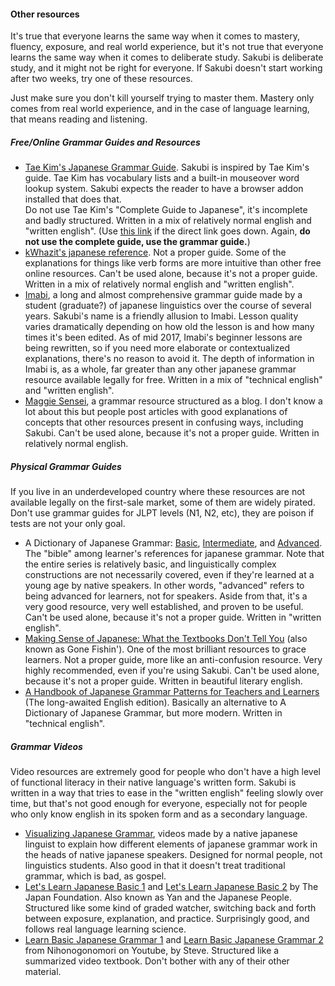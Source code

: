 
#### Other resources


It's true that everyone learns the same way when it comes to mastery, fluency, exposure, and real world experience, but it's not true that everyone learns the same way when it comes to deliberate study. Sakubi is deliberate study, and it might not be right for everyone. If Sakubi doesn't start working after two weeks, try one of these resources.


Just make sure you don't kill yourself trying to master them. Mastery only comes from real world experience, and in the case of language learning, that means reading and listening.


##### Free/Online Grammar Guides and Resources


* [Tae Kim's Japanese Grammar Guide](http://www.guidetojapanese.org/learn/grammar/). Sakubi is inspired by Tae Kim's guide. Tae Kim has vocabulary lists and a built-in mouseover word lookup system. Sakubi expects the reader to have a browser addon installed that does that.  
Do not use Tae Kim's "Complete Guide to Japanese", it's incomplete and badly structured. Written in a mix of relatively normal english and "written english". (Use [this link](http://www.guidetojapanese.org/) if the direct link goes down. Again, **do not use the complete guide, use the grammar guide.**)
* [kWhazit's japanese reference](http://kwhazit.ucoz.net/ranma/index.html). Not a proper guide. Some of the explanations for things like verb forms are more intuitive than other free online resources. Can't be used alone, because it's not a proper guide. Written in a mix of relatively normal english and "written english".
* [Imabi](http://imabi.net/), a long and almost comprehensive grammar guide made by a student (graduate?) of japanese linguistics over the course of several years. Sakubi's name is a friendly allusion to Imabi. Lesson quality varies dramatically depending on how old the lesson is and how many times it's been edited. As of mid 2017, Imabi's beginner lessons are being rewritten, so if you need more elaborate or contextualized explanations, there's no reason to avoid it. The depth of information in Imabi is, as a whole, far greater than any other japanese grammar resource available legally for free. Written in a mix of "technical english" and "written english".
* [Maggie Sensei](http://maggiesensei.com/), a grammar resource structured as a blog. I don't know a lot about this but people post articles with good explanations of concepts that other resources present in confusing ways, including Sakubi. Can't be used alone, because it's not a proper guide. Written in relatively normal english.


##### Physical Grammar Guides


If you live in an underdeveloped country where these resources are not available legally on the first-sale market, some of them are widely pirated. Don't use grammar guides for JLPT levels (N1, N2, etc), they are poison if tests are not your only goal.


* A Dictionary of Japanese Grammar: [Basic](https://www.amazon.com/Dictionary-Basic-Japanese-Grammar/dp/4789004546), [Intermediate](https://www.amazon.com/Dictionary-Intermediate-Japanese-Grammar/dp/4789007758), and [Advanced](https://www.amazon.com/Dictionary-Advanced-Japanese-Grammar/dp/4789012956). The "bible" among learner's references for japanese grammar. Note that the entire series is relatively basic, and linguistically complex constructions are not necessarily covered, even if they're learned at a young age by native speakers. In other words, "advanced" refers to being advanced for learners, not for speakers. Aside from that, it's a very good resource, very well established, and proven to be useful. Can't be used alone, because it's not a proper guide. Written in "written english".
* [Making Sense of Japanese: What the Textbooks Don't Tell You](https://www.amazon.com/Making-Sense-Japanese-What-Textbooks/dp/156836492X) (also known as Gone Fishin'). One of the most brilliant resources to grace learners. Not a proper guide, more like an anti-confusion resource. Very highly recommended, even if you're using Sakubi. Can't be used alone, because it's not a proper guide. Written in beautiful literary english.
* [A Handbook of Japanese Grammar Patterns for Teachers and Learners](https://www.amazon.com/dp/4874246788/) (The long-awaited English edition). Basically an alternative to A Dictionary of Japanese Grammar, but more modern. Written in "technical english".


##### Grammar Videos


Video resources are extremely good for people who don't have a high level of functional literacy in their native language's written form. Sakubi is written in a way that tries to ease in the "written english" feeling slowly over time, but that's not good enough for everyone, especially not for people who only know english in its spoken form and as a secondary language.


* [Visualizing Japanese Grammar](https://www2.gwu.edu/~eall/vjgnew/vjghomepage/vjghome.htm), videos made by a native japanese linguist to explain how different elements of japanese grammar work in the heads of native japanese speakers. Designed for normal people, not linguistics students. Also good in that it doesn't treat traditional grammar, which is bad, as gospel.
* [Let's Learn Japanese Basic 1](https://www.youtube.com/watch?v=2hZ_jn9j0y8&list=PLD4C5B65A10143C15) and [Let's Learn Japanese Basic 2](https://www.youtube.com/watch?v=xKi_3dgFxkA&list=PL1E12BC258532A32D) by The Japan Foundation. Also known as Yan and the Japanese People. Structured like some kind of graded watcher, switching back and forth between exposure, explanation, and practice. Surprisingly good, and follows real language learning science.
* [Learn Basic Japanese Grammar 1](https://www.youtube.com/playlist?list=PLINFE8v4DOhtUkvfx3UrJ8CwD9U7xWbZA) and [Learn Basic Japanese Grammar 2](https://www.youtube.com/playlist?list=PLINFE8v4DOhsq0scG83kB5CRnowYWGSH7) from Nihonogonomori on Youtube, by Steve. Structured like a summarized video textbook. Don't bother with any of their other material.


